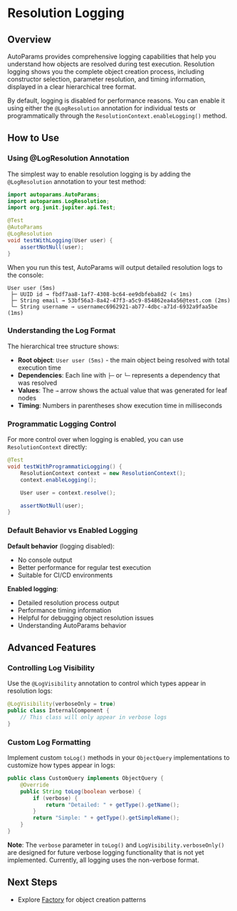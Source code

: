 # Resolution Logging

## Overview

AutoParams provides comprehensive logging capabilities that help you understand how objects are resolved during test execution. Resolution logging shows you the complete object creation process, including constructor selection, parameter resolution, and timing information, displayed in a clear hierarchical tree format.

By default, logging is disabled for performance reasons. You can enable it using either the `@LogResolution` annotation for individual tests or programmatically through the `ResolutionContext.enableLogging()` method.

## How to Use

### Using @LogResolution Annotation

The simplest way to enable resolution logging is by adding the `@LogResolution` annotation to your test method:

```java
import autoparams.AutoParams;
import autoparams.LogResolution;
import org.junit.jupiter.api.Test;

@Test
@AutoParams
@LogResolution
void testWithLogging(User user) {
    assertNotNull(user);
}
```

When you run this test, AutoParams will output detailed resolution logs to the console:

```
User user (5ms)
 ├─ UUID id → fbdf7aa8-1af7-4308-bc64-ee9dbfeba8d2 (< 1ms)
 ├─ String email → 53bf56a3-8a42-47f3-a5c9-854862ea4a56@test.com (2ms)
 └─ String username → usernamec6962921-ab77-4dbc-a71d-6932a9faa5be (1ms)
```

### Understanding the Log Format

The hierarchical tree structure shows:

- **Root object**: `User user (5ms)` - the main object being resolved with total execution time
- **Dependencies**: Each line with `├─` or `└─` represents a dependency that was resolved
- **Values**: The `→` arrow shows the actual value that was generated for leaf nodes
- **Timing**: Numbers in parentheses show execution time in milliseconds

### Programmatic Logging Control

For more control over when logging is enabled, you can use `ResolutionContext` directly:

```java
@Test
void testWithProgrammaticLogging() {
    ResolutionContext context = new ResolutionContext();
    context.enableLogging();

    User user = context.resolve();

    assertNotNull(user);
}
```

### Default Behavior vs Enabled Logging

**Default behavior** (logging disabled):
- No console output
- Better performance for regular test execution
- Suitable for CI/CD environments

**Enabled logging**:
- Detailed resolution process output
- Performance timing information
- Helpful for debugging object resolution issues
- Understanding AutoParams behavior

## Advanced Features

### Controlling Log Visibility

Use the `@LogVisibility` annotation to control which types appear in resolution logs:

```java
@LogVisibility(verboseOnly = true)
public class InternalComponent {
    // This class will only appear in verbose logs
}
```

### Custom Log Formatting

Implement custom `toLog()` methods in your `ObjectQuery` implementations to customize how types appear in logs:

```java
public class CustomQuery implements ObjectQuery {
    @Override
    public String toLog(boolean verbose) {
        if (verbose) {
            return "Detailed: " + getType().getName();
        }
        return "Simple: " + getType().getSimpleName();
    }
}
```

**Note**: The `verbose` parameter in `toLog()` and `LogVisibility.verboseOnly()` are designed for future verbose logging functionality that is not yet implemented. Currently, all logging uses the non-verbose format.

## Next Steps

- Explore [Factory](factory.md) for object creation patterns
